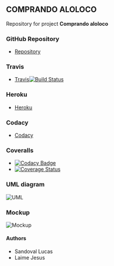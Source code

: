 ## COMPRANDO ALOLOCO

Repository for project **Comprando aloloco**

### GitHub Repository
* [Repository](https://github.com/LaimeJesus/grupo-b-012017)

### Travis
* [Travis](https://travis-ci.org/LaimeJesus/grupo-b-012017)[![Build Status](https://travis-ci.org/LaimeJesus/grupo-b-012017.svg?branch=master)](https://travis-ci.org/LaimeJesus/grupo-b-012017)

### Heroku
* [Heroku](https://grupo-b-012017.herokuapp.com/)

### Codacy
* [Codacy](https://www.codacy.com/app/LaimeJesus/grupo-b-012017/dashboard)

### Coveralls
* [![Codacy Badge](https://api.codacy.com/project/badge/Grade/0c862e352a0547869f603742aac7e305)](https://www.codacy.com/app/sandoval-lucasj/grupo-b-012017?utm_source=github.com&utm_medium=referral&utm_content=LaimeJesus/grupo-b-012017&utm_campaign=badger)
* [![Coverage Status](https://coveralls.io/repos/github/LaimeJesus/grupo-b-012017/badge.svg?branch=master)](https://coveralls.io/github/LaimeJesus/grupo-b-012017?branch=master)

### UML diagram
![UML](https://github.com/LaimeJesus/grupo-b-012017/blob/master/doc/Untitled%20Diagram.png)

### Mockup
![Mockup](https://raw.githubusercontent.com/LaimeJesus/grupo-b-012017/master/doc/Mockups%20-%20Lobby%20%26%20AddProduct%20-%20PNG.png)

#### Authors
* Sandoval Lucas
* Laime Jesus
